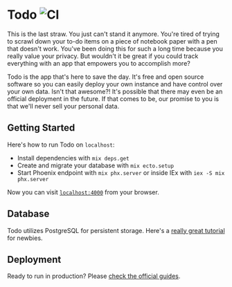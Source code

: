 # Todo ![CI](https://github.com/nskins/todo/actions/workflows/ci.yml/badge.svg)

This is the last straw. You just can't stand it anymore. You're tired of trying to scrawl down your to-do items on a piece of notebook paper with a pen that doesn't work. You've been doing this for such a long time because you really value your privacy. But wouldn't it be great if you could track everything with an app that empowers you to accomplish more?

Todo is the app that's here to save the day. It's free and open source software so you can easily deploy your own instance and have control over your own data. Isn't that awesome?! It's possible that there may even be an official deployment in the future. If that comes to be, our promise to you is that we'll never sell your personal data.

## Getting Started

Here's how to run Todo on `localhost`:

  * Install dependencies with `mix deps.get`
  * Create and migrate your database with `mix ecto.setup`
  * Start Phoenix endpoint with `mix phx.server` or inside IEx with `iex -S mix phx.server`

Now you can visit [`localhost:4000`](http://localhost:4000) from your browser.

## Database

Todo utilizes PostgreSQL for persistent storage. Here's a [really great tutorial](https://www.postgresql.org/docs/current/tutorial.html) for newbies.

## Deployment

Ready to run in production? Please [check the official guides](https://hexdocs.pm/phoenix/deployment.html).
